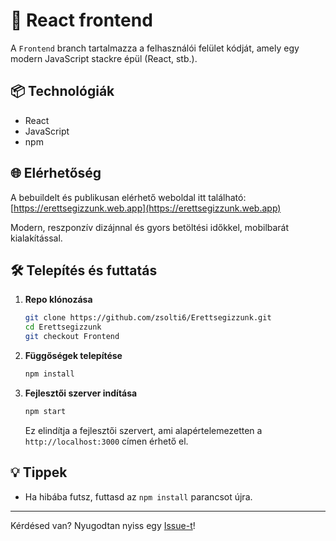 # 🚀 React frontend

A `Frontend` branch tartalmazza a felhasználói felület kódját, amely egy modern JavaScript stackre épül (React, stb.).

## 📦 Technológiák

- React
- JavaScript
- npm

## 🌐 Elérhetőség

A bebuildelt és publikusan elérhető weboldal itt található: [https://erettsegizzunk.web.app](https://erettsegizzunk.web.app)

Modern, reszponzív dizájnnal és gyors betöltési időkkel, mobilbarát kialakítással.

## 🛠️ Telepítés és futtatás

1. **Repo klónozása**
   ```bash
   git clone https://github.com/zsolti6/Erettsegizzunk.git
   cd Erettsegizzunk
   git checkout Frontend
   ```

2. **Függőségek telepítése**
   ```bash
   npm install
   ```

3. **Fejlesztői szerver indítása**
   ```bash
   npm start
   ```

   Ez elindítja a fejlesztői szervert, ami alapértelemezetten a `http://localhost:3000` címen érhető el.

## 💡 Tippek

- Ha hibába futsz, futtasd az `npm install` parancsot újra.

---

Kérdésed van? Nyugodtan nyiss egy [Issue-t](https://github.com/zsolti6/Erettsegizzunk/issues)!
